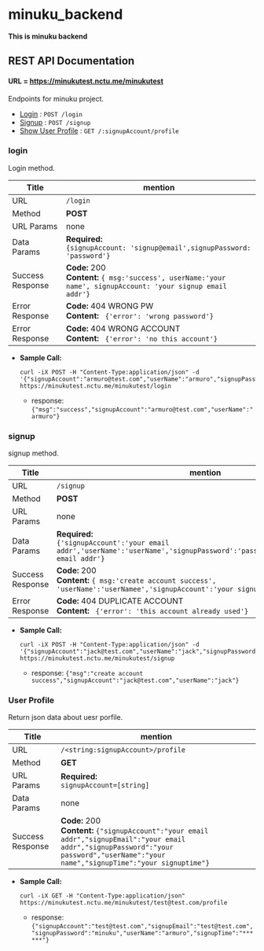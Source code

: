 # minuku_backend
**This is minuku backend**

## REST API Documentation

#### URL = https://minukutest.nctu.me/minukutest
Endpoints for minuku project.

* [Login](#login) : `POST /login`
* [Signup](#signup) : `POST /signup`
* [Show User Profile](#user-profile) : `GET /:signupAccount/profile`

### login
Login method.

  | Title  | mention |
  | ------------- | ------------- |
  | URL  | `/login`  |
  | Method  | **POST** |
  | URL Params | none |
  | Data Params | **Required:** <br/> `{signupAccount: 'signup@email',signupPassword: 'password'}` |
  | Success Response  | **Code:** 200 <br /> **Content:** `{ msg:'success', userName:'your name', signupAccount: 'your signup email addr'}` |
  | Error Response  | **Code:** 404 WRONG PW <br /> **Content:** ` {'error': 'wrong password'}` |
  | Error Response  | **Code:** 404 WRONG ACCOUNT <br /> **Content:** ` {'error': 'no this account'}` |

* **Sample Call:**

  ```curl
  curl -iX POST -H "Content-Type:application/json" -d '{"signupAccount":"armuro@test.com","userName":"armuro","signupPassword":"minuku","signupEmail":"armuro@test.com"}' https://minukutest.nctu.me/minukutest/login
  ```
  * response: ```{"msg":"success","signupAccount":"armuro@test.com","userName":"armuro"}```

### signup
signup method.

  | Title  | mention |
  | ------------- | ------------- |
  | URL  | `/signup`  |
  | Method  | **POST** |
  | URL Params | none |
  | Data Params | **Required:** <br/> `{'signupAccount':'your email addr','userName':'userName','signupPassword':'passwrod,'signupEmail':'your email addr'}` |
  | Success Response  | **Code:** 200 <br /> **Content:** `{ msg:'create account success', 'userName':'userNamee','signupAccount':'your signup email addr'}` |
  | Error Response  | **Code:** 404 DUPLICATE ACCOUNT <br /> **Content:** ` {'error': 'this account already used'}` |

* **Sample Call:**

  ```curl
  curl -iX POST -H "Content-Type:application/json" -d '{"signupAccount":"jack@test.com","userName":"jack","signupPassword":"123","signupEmail":"jack@test.com"}' https://minukutest.nctu.me/minukutest/signup
  ```
  * response: ```{"msg":"create account success","signupAccount":"jack@test.com","userName":"jack"}```


### User Profile
Return json data about uesr porfile.

  | Title  | mention |
  | ------------- | ------------- |
  | URL  | `/<string:signupAccount>/profile`  |
  | Method  | **GET** |
  | URL Params | **Required:** <br/> `signupAccount=[string]` |
  | Data Params | none |
  | Success Response  | **Code:** 200 <br /> **Content:** `{"signupAccount":"your email addr","signupEmail":"your email addr","signupPassword":"your password","userName":"your name","signupTime":"your signuptime"}` |

* **Sample Call:**

  ```curl
  curl -iX GET -H "Content-Type:application/json" https://minukutest.nctu.me/minukutest/test@test.com/profile
  ```
  * response: ```{"signupAccount":"test@test.com","signupEmail":"test@test.com","signupPassword":"minuku","userName":"armuro","signupTime":"******"}```
